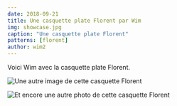 ```yaml
---
date: 2018-09-21
title: Une casquette plate Florent par Wim
img: showcase.jpg
caption: "Une casquette plate Florent"
patterns: [florent]
author: wim2
---
```


Voici Wim avec la casquette plate Florent.


![Une autre image de cette casquette Florent](/img/showcase/florent-by-wim/2.jpg)

![Et encore une autre photo de cette casquette Florent](/img/showcase/florent-by-wim/3.jpg)

